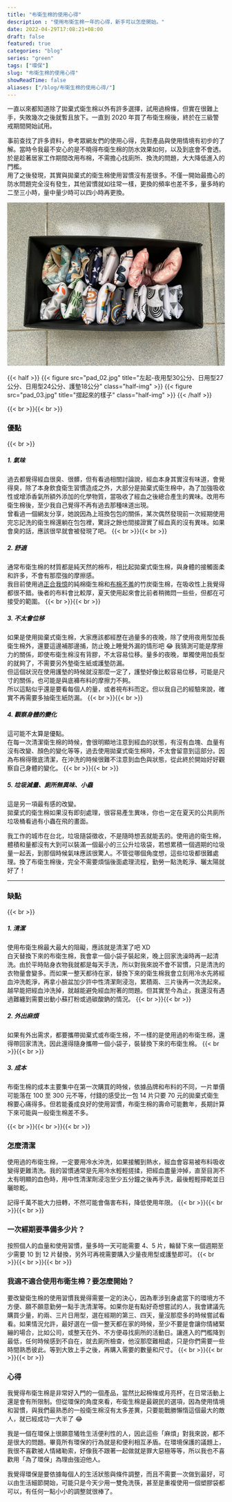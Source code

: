 ```yaml
---
title: "布衛生棉的使用心得"
description : "使用布衛生棉一年的心得，新手可以怎麼開始。"
date: 2022-04-29T17:08:21+08:00
draft: false
featured: true
categories: "blog"
series: "green"
tags: ["環保"]
slug: "布衛生棉的使用心得"
showReadTime: false
aliases: ["/blog/布衛生棉的使用心得/"]
---
```


一直以來都知道除了拋棄式衛生棉以外有許多選擇，試用過棉條，但實在很難上手，失敗幾次之後就暫且放下。一直到 2020 年買了布衛生棉後，終於在三級警戒期間開始試用。

事前查找了許多資料，參考眾網友們的使用心得，先對產品與使用情境有初步的了解。當時令我最不安心的是不曉得布衛生棉的防水效果如何，以及到底會不會透。於是趁著居家工作期間改用布棉，不需擔心找廁所、換洗的問題，大大降低進入的門檻。\
用了之後發現，其實與拋棄式的衛生棉使用習慣沒有差很多。不僅一開始最擔心的防水問題完全沒有發生，其他習慣就如往常一樣，更換的頻率也差不多，量多時約二至三小時，量中量少時可以四小時再更換。

![我的布衛生棉們，原來日用型只有11片XD 另外搭配兩片30公分夜用加長型、五片18公分日常護墊](pad_01.jpg)

{{< half >}}
{{< figure src="pad_02.jpg" title="左起-夜用型30公分、日用型27公分、日用型24公分、護墊18公分" class="half-img" >}}
{{< figure src="pad_03.jpg" title="摺起來的樣子" class="half-img" >}}
{{< /half >}}

{{< br >}}{{< br >}}
### 優點
{{< br >}}
##### 1. 氣味
過去都覺得經血很臭、很髒，但有看過相關討論說，經血本身其實沒有味道，會覺得臭，除了本身飲食衛生習慣造成之外，大部分是拋棄式衛生棉中，為了加強吸收性或增添香氣所額外添加的化學物質，當吸收了經血之後總合產生的異味。改用布衛生棉後，至少我自己覺得不再有過去那種味道出現。
\
曾看過一個網友分享，她說因為上班換包包的關係，某次偶然發現前一次經期使用完忘記洗的衛生棉還躺在包包裡，驚訝之餘也間接證實了經血真的沒有異味。如果會臭的話，應該很早就會被發現了吧。
{{< br >}}{{< br >}}
##### 2. 舒適

通常布衛生棉的材質都是純天然的棉布，相比起拋棄式衛生棉，與身體的接觸面柔和許多，不會有那麼強的摩擦感。
\
我目前使用過[正合我憶](https://shopee.tw/needworkshop?categoryId=100001&itemId=466702290)的純棉衛生棉和[布棉不羞](https://shopee.tw/chalk1100?categoryId=100001&itemId=7135964398)的竹炭衛生棉，在吸收性上我覺得都很不錯。後者的布料會比較厚，夏天使用起來會比前者稍微悶一些些，但都在可接受的範圍。
{{< br >}}{{< br >}}
##### 3. 不太會位移

如果是使用拋棄式衛生棉，大家應該都經歷在過量多的夜晚，除了使用夜用型加長衛生棉外，還要這邊補那邊捕，防止晚上睡覺外漏的情形吧 😂 我猜測可能是摩擦力的關係，即使布衛生棉沒有背膠，不太容易位移。量多的夜晚，單獨使用加長型的就夠了，不需要另外墊衛生紙或護墊防漏。
\
 但這個狀況在使用護墊的時候就沒那麼一定了，護墊好像比較容易位移，可能是尺寸的關係，也可能是與底褲布料的摩擦力不夠。
\
 所以這點似乎還是要看每個人的量，或者視布料而定。但以我自己的經驗來說，確實不再需要多抽衛生紙防漏。
{{< br >}}{{< br >}}
##### 4. 觀察身體的變化
這可能不太算是優點。
\
 在每一次清潔衛生棉的時候，會很明顯地注意到經血的狀態，有沒有血塊、血量有沒有改變、顏色的變化等等，過去使用拋棄式衛生棉時，不太會留意到這部分。因為布棉得徹底清潔，在沖洗的時候很難不注意到血色與狀態，從此終於開始好好觀察自己身體的變化。
{{< br >}}{{< br >}}
##### 5. 垃圾減量、廁所無異味、小蟲
這是另一項最有感的改變。
\
拋棄式的衛生棉如果沒有即刻處理，很容易產生異味，你也一定在夏天的公共廁所垃圾桶看過有小蟲在飛的畫面。

我工作的城市在台北，垃圾隨袋徵收，不是隨時想丟就能丟的。使用過的衛生棉，體積和量都沒有大到可以裝滿一個最小的三公升垃圾袋，若想累積一個週期的垃圾量一起丟，到那個時候氣味應該很驚人。不管從哪個角度想，這些垃圾都很難處理。換了布衛生棉後，完全不需要煩惱後面處理流程，勤勞一點洗乾淨、曬太陽就好了！

---
### 缺點
{{< br >}}
##### 1. 清潔
使用布衛生棉最大最大的阻礙，應該就是清潔了吧 XD\
白天替換下來的布衛生棉，我會拿一個小袋子裝起來，晚上回家洗澡時再一起清洗。由於平時貼身衣物我就都是每天手洗，所以對我來說不會不習慣，只是清洗的衣物量會變多。而如果一整天都待在家，替換下來的衛生棉我會立刻用冷水先將經血沖洗乾淨，再拿小臉盆加少許中性清潔劑浸泡，累積兩、三片後再一次洗起來。越早能把經血沖洗掉，就越能避免經血附著的問題。但其實至今為止，我還沒有遇過難纏到需要出動小蘇打粉或過碳酸鈉的情況。
{{< br >}}{{< br >}}
##### 2. 外出麻煩
如果有外出需求，都要攜帶拋棄式或布衛生棉，不一樣的是使用過的布衛生棉，還得帶回家清洗，因此還得隨身攜帶一個小袋子，裝替換下來的布衛生棉。
{{< br >}}{{< br >}}
##### 3. 成本
布衛生棉的成本主要集中在第一次購買的時候，依據品牌和布料的不同，一片單價可能落在 100 至 300 元不等，付錢的感受比一包 14 片只要 70 元的拋棄式衛生棉要心痛得多。但若能養成良好的使用習慣，布衛生棉的壽命可能數年，長期計算下來可能與一般衛生棉差不多。

{{< br >}}{{< br >}}{{< br >}}
### 怎麼清潔

使用過的布衛生棉，一定要用冷水沖洗，如果接觸到熱水，經血會容易被布料吸收變得更難清洗。我的習慣通常是先用冷水輕輕搓揉，把經血盡量沖掉，直至目測不太有明顯的血色時，用中性清潔劑浸泡至少五分鐘之後再手洗，最後輕輕擰乾並日曬晾乾。

記得千萬不能大力扭轉，不然可能會傷害布料，降低使用年限。
{{< br >}}{{< br >}}{{< br >}}
### 一次經期要準備多少片？

按照個人的血量和使用習慣，量多時一天可能需要 4、5 片，輪替下來一個週期至少需要 10 到 12 片替換，另外可再視需要購入少量夜用型或護墊即可。
{{< br >}}{{< br >}}{{< br >}}
### 我適不適合使用布衛生棉？要怎麼開始？

要改變衛生棉的使用習慣我覺得需要一定的決心，因為牽涉到身處當下的環境方不方便、願不願意勤勞一點手洗清潔等。如果你是有點好奇想嘗試的人，我會建議先購買少量，約兩、三片日用型，選在經期的第三、四天，量沒那麼多的時候嘗試看看。如果情況允許，最好選在一個一整天都在家的時候，至少不要是會讓你情緒緊繃的場合，比如公司，或整天在外、不方便尋找廁所的活動日。讓進入的門檻降到最低，任何時候感到不自在，就去廁所檢查，他沒那麼難相處，只是你們需要一些時間熟悉彼此。等到大致上手之後，再購入需要的數量和尺寸。
{{< br >}}{{< br >}}{{< br >}}
### 心得

我覺得布衛生棉是非常好入門的一個產品，當然比起棉條或月亮杯，在日常活動上還是會有所限制。但從環保的角度來看，布衛生棉是最親民的選項，因為使用情境和習慣，與我們最熟悉的一般衛生棉沒有太多差異，只要能戰勝懶惰這個最大的敵人，就已經成功一大半了 😂

我是一個在環保上很願意犧牲生活便利性的人，因此這些「麻煩」對我來說，都不是很大的問題。畢竟所有環保的行為就是和便利相互矛盾。在環境保護的議題上，我很不喜歡被人情緒勒索，好像我不跟著一起做就是罪大惡極等等，所以我也不喜歡用「為了環保」為理由強迫他人。

我覺得環保是要依據每個人的生活狀態與條件調整，而且不需要一次做到最好，可以由生活細節開始，可能只是今天少用一雙免洗筷，甚至是重複使用一個塑膠袋都可以，有任何一點小小的調整就很棒了。
